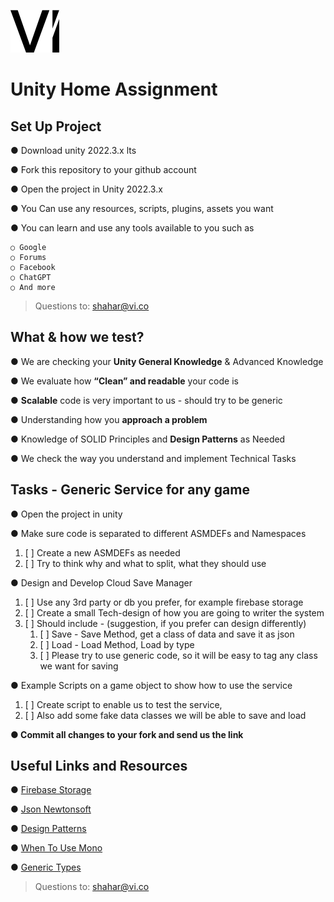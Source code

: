 ﻿![vi-logo.svg](vi-logo.svg)
# Unity Home Assignment

## Set Up Project

● Download unity 2022.3.x lts

● Fork this repository to your github account

● Open the project in Unity 2022.3.x

● You Can use any resources, scripts, plugins, assets you want

● You can learn and use any tools available to you such as

    ○ Google
    ○ Forums
    ○ Facebook
    ○ ChatGPT
    ○ And more

> Questions to: shahar@vi.co

## What & how we test?

● We are checking your **Unity General Knowledge** & Advanced Knowledge

● We evaluate how **“Clean” and readable** your code is

● **Scalable** code is very important to us - should try to be generic

● Understanding how you **approach a problem**

● Knowledge of SOLID Principles and **Design Patterns** as Needed

● We check the way you understand and implement Technical Tasks


## Tasks - Generic Service for any game

● Open the project in unity

● Make sure code is separated to different ASMDEFs and Namespaces
1. [ ] Create a new ASMDEFs as needed
2. [ ] Try to think why and what to split, what they should use

● Design and Develop Cloud Save Manager 
1. [ ] Use any 3rd party or db you prefer, for example firebase storage
2. [ ] Create a small Tech-design of how you are going to writer the system
3. [ ] Should include - (suggestion, if you prefer can design differently)
   1. [ ] Save - Save Method, get a class of data and save it as json 
   2. [ ] Load - Load Method, Load by type
   3. [ ] Please try to use generic code, so it will be easy to tag any class we want for saving

● Example Scripts on a game object to show how to use the service
1. [ ] Create script to enable us to test the service,
2. [ ] Also add some fake data classes we will be able to save and load

**● Commit all changes to your fork and send us the link**


## Useful Links and Resources

● [Firebase Storage](https://firebase.google.com/docs/storage/unity/start)

● [Json Newtonsoft](https://docs.unity3d.com/Packages/com.unity.nuget.newtonsoft-json@3.2/manual/index.html)

● [Design Patterns](https://learningdaily.dev/the-7-most-important-software-design-patterns-d60e546afb0e)

● [When To Use Mono](http://clarkkromenaker.com/post/unity-monobehaviour-usage/)

● [Generic Types](https://learn.microsoft.com/en-us/dotnet/csharp/fundamentals/types/generics)


> Questions to: shahar@vi.co